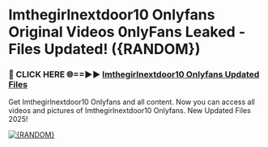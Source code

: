 # Imthegirlnextdoor10 Onlyfans Original Videos 0nlyFans Leaked - Files Updated! ({RANDOM})

<h3>🔴 CLICK HERE 🌐==►► <a href="https://betterlinks.top/A2PfLJ" rel="nofollow">Imthegirlnextdoor10 Onlyfans Updated Files</a></h3>

Get Imthegirlnextdoor10 Onlyfans and all content. Now you can access all videos and pictures of Imthegirlnextdoor10 Onlyfans. New Updated Files 2025!

[![{RANDOM}](https://i.imgur.com/ppqm5kG.gif)](https://betterlinks.top/A2PfLJ)